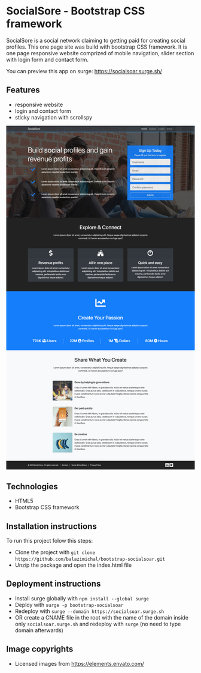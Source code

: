 # SocialSore - Bootstrap CSS framework

SocialSore is a social network claiming to getting paid for creating social profiles. This one page site was build with bootstrap CSS framework. It is one page responsive website comprized of mobile navigation, slider section with login form and contact form.

You can preview this app on surge: https://socialsoar.surge.sh/

## Features

- responsive website
- login and contact form
- sticky navigation with scrollspy

![alt text](/images/screencapture-socialsoar.jpg)

## Technologies

- HTML5
- Bootstrap CSS framework

## Installation instructions

To run this project folow this steps:

- Clone the project with `git clone https://github.com/balazimichal/bootstrap-socialsoar.git`
- Unzip the package and open the index.html file

## Deployment instructions

- Install surge globally with `npm install --global surge`
- Deploy with `surge -p bootstrap-socialsoar`
- Redeploy with `surge --domain https://socialsoar.surge.sh`
- OR create a CNAME file in the root with the name of the domain inside only `socialsoar.surge.sh` and redeploy with `surge` (no need to type domain afterwards)

## Image copyrights

- Licensed images from https://elements.envato.com/
